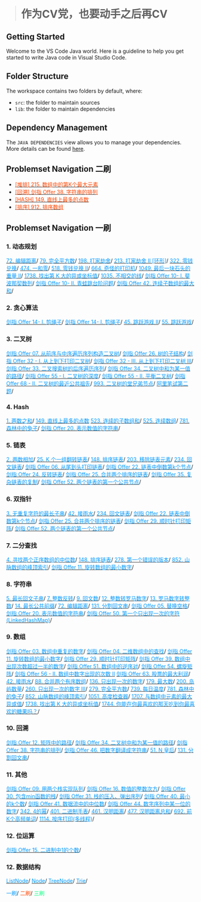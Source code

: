 > # 作为CV党，也要动手之后再CV

## Getting Started

Welcome to the VS Code Java world. Here is a guideline to help you get started to write Java code in Visual Studio Code.

## Folder Structure

The workspace contains two folders by default, where:

- `src`: the folder to maintain sources
- `lib`: the folder to maintain dependencies

## Dependency Management

The `JAVA DEPENDENCIES` view allows you to manage your dependencies. More details can be found [here](https://github.com/microsoft/vscode-java-pack/blob/master/release-notes/v0.9.0.md#work-with-jar-files-directly).

## Problemset Navigation 二刷

- [<span style="color:#FF4500;">[堆排] 215. 数组中的第K个最大元素</span>](src/lc215.java)
- [<span style="color:#FF4500;">[回溯] 剑指 Offer 38. 字符串的排列</span>](src/offer38.java)
- [<span style="color:#FF4500;">[HASH] 149. 直线上最多的点数</span>](src/lc149.java)
- [<span style="color:#FF4500;">[排序] 912. 排序数组</span>](src/lc912.java)

## Problemset Navigation 一刷

### 1. 动态规划

[<span style="color:#0099ff;">72. 编辑距离</span>](src/lc72.java)/
[<span style="color:#0099ff;">79. 完全平方数</span>](src/lc79.java)/
[<span style="color:#0099ff;">198. 打家劫舍</span>](src/lc198.java)/
[<span style="color:#0099ff;">213. 打家劫舍 II [环形]</span>](src/lc213.java)/
[<span style="color:#0099ff;">322. 零钱兑换</span>](src/lc322.java)/
[<span style="color:#0099ff;">474. 一和零</span>](src/lc474.java)/
[<span style="color:#0099ff;">518. 零钱兑换 II</span>](src/lc518.java)/
[<span style="color:#0099ff;">664. 奇怪的打印机</span>](src/lc664.java)/
[<span style="color:#0099ff;">1049. 最后一块石头的重量 II</span>](src/lc1049.java)/
[<span style="color:#0099ff;">1738. 找出第 K 大的异或坐标值</span>](src/lc1738.java)/
[<span style="color:#0099ff;">1035. 不相交的线</span>](src/lc1035.java)/
[<span style="color:#0099ff;">剑指 Offer 10- I. 斐波那契数列</span>](src/offer10A.java)/
[<span style="color:#0099ff;">剑指 Offer 10- II. 青蛙跳台阶问题</span>](src/lc70offer10B.java)/
[<span style="color:#0099ff;">剑指 Offer 42. 连续子数组的最大和</span>](src/lc53offer42.java)/

### 2. 贪心算法

[<span style="color:#0099ff;">剑指 Offer 14- I. 剪绳子</span>](src/lc343offer14A.java)/
[<span style="color:#0099ff;">剑指 Offer 14- I. 剪绳子</span>](src/lc343offer14B.java)/
[<span style="color:#0099ff;">45. 跳跃游戏 II</span>](src/lc55.java)/
[<span style="color:#0099ff;">55. 跳跃游戏</span>](src/lc55.java)/

### 3. 二叉树

[<span style="color:#0099ff;">剑指 Offer 07. 从前序与中序遍历序列构造二叉树</span>](src/lc105offer07.java)/
[<span style="color:#0099ff;">剑指 Offer 26. 树的子结构</span>](src/offer26nc98.java)/
[<span style="color:#0099ff;">剑指 Offer 32 - I. 从上到下打印二叉树</span>](src/offer32A.java)/
[<span style="color:#0099ff;">剑指 Offer 32 - III. 从上到下打印二叉树 III</span>](src/offer32C.java)/
[<span style="color:#0099ff;">剑指 Offer 33. 二叉搜索树的后序遍历序列</span>](src/offer33.java)/
[<span style="color:#0099ff;">剑指 Offer 34. 二叉树中和为某一值的路径</span>](src/lc113offer34.java)/
[<span style="color:#0099ff;">剑指 Offer 55 - I. 二叉树的深度</span>](src/lc104offer55A.java)/
[<span style="color:#0099ff;">剑指 Offer 55 - II. 平衡二叉树</span>](src/lc110offer55Bnc62.java)/
[<span style="color:#0099ff;">剑指 Offer 68 - II. 二叉树的最近公共祖先</span>](src/lc236offer68Bnc102.java)/
[<span style="color:#0099ff;">993. 二叉树的堂兄弟节点</span>](src/lc993.java)/
[<span style="color:#0099ff;">阿里笔试第二题</span>](src/aliCoding2.java)/

### 4. Hash

[<span style="color:#0099ff;">1. 两数之和</span>](src/lc1.java)/
[<span style="color:#0099ff;">149. 直线上最多的点数</span>](src/lc149.java)
[<span style="color:#0099ff;">523. 连续的子数组和</span>](src/lc523.java)/
[<span style="color:#0099ff;">525. 连续数组</span>](src/lc525.java)/
[<span style="color:#0099ff;">781. 森林中的兔子</span>](src/lc781.java)/
[<span style="color:#0099ff;">剑指 Offer 20. 表示数值的字符串</span>](src/offer20.java)/

### 5. 链表

[<span style="color:#0099ff;">2. 两数相加</span>](src/lc2.java)/
[<span style="color:#0099ff;">25. K 个一组翻转链表</span>](src/lc25.java)/
[<span style="color:#0099ff;">148. 排序链表</span>](src/lc148.java)/
[<span style="color:#0099ff;">203. 移除链表元素</span>](src/lc203.java)/
[<span style="color:#0099ff;">234. 回文链表</span>](src/lc234nc96.java)/
[<span style="color:#0099ff;">剑指 Offer 06. 从尾到头打印链表</span>](src/offer06.java)/
[<span style="color:#0099ff;">剑指 Offer 22. 链表中倒数第k个节点</span>](src/offer22.java)/
[<span style="color:#0099ff;">剑指 Offer 24. 反转链表</span>](src/offer24.java)/
[<span style="color:#0099ff;">剑指 Offer 25. 合并两个排序的链表</span>](src/lc21offer25.java)/
[<span style="color:#0099ff;">剑指 Offer 35. 复杂链表的复制</span>](src/lc138offer35.java)/
[<span style="color:#0099ff;">剑指 Offer 52. 两个链表的第一个公共节点</span>](src/offer52nc66.java)/


### 6. 双指针

[<span style="color:#0099ff;">3. 无重复字符的最长子串</span>](src/lc3offer48.java)/
[<span style="color:#0099ff;">42. 接雨水</span>](src/lc42.java)/
[<span style="color:#0099ff;">234. 回文链表</span>](src/lc234nc96.java)/
[<span style="color:#0099ff;">剑指 Offer 22. 链表中倒数第k个节点</span>](src/offer22.java)/
[<span style="color:#0099ff;">剑指 Offer 25. 合并两个排序的链表</span>](src/lc21offer25.java)/
[<span style="color:#0099ff;">剑指 Offer 29. 顺时针打印矩阵</span>](src/lc54offer29.java)/
[<span style="color:#0099ff;">剑指 Offer 52. 两个链表的第一个公共节点</span>](src/offer52nc66.java)/

### 7. 二分查找

[<span style="color:#0099ff;">4. 寻找两个正序数组的中位数</span>](src/lc4.java)/
[<span style="color:#0099ff;">148. 排序链表</span>](src/lc148.java)/
[<span style="color:#0099ff;">278. 第一个错误的版本</span>](src/lc278.java)/
[<span style="color:#0099ff;">852. 山脉数组的峰顶索引</span>](src/lc852.java)/
[<span style="color:#0099ff;">剑指 Offer 11. 旋转数组的最小数字</span>](src/lc154offer11.java)/

### 8. 字符串

[<span style="color:#0099ff;">5. 最长回文子串</span>](src/lc5.java)/
[<span style="color:#0099ff;">7. 整数反转</span>](src/lc7.java)/
[<span style="color:#0099ff;">9. 回文数</span>](src/lc9.java)/
[<span style="color:#0099ff;">12. 整数转罗马数字</span>](src/lc12.java)/
[<span style="color:#0099ff;">13. 罗马数字转整数</span>](src/lc13.java)/
[<span style="color:#0099ff;">14. 最长公共前缀</span>](src/lc14nc55.java)/
[<span style="color:#0099ff;">72. 编辑距离</span>](src/lc72.java)/
[<span style="color:#0099ff;">131. 分割回文串</span>](src/lc131.java)/
[<span style="color:#0099ff;">剑指 Offer 05. 替换空格</span>](src/offer05.java)/
[<span style="color:#0099ff;">剑指 Offer 20. 表示数值的字符串</span>](src/offer20.java)/
[<span style="color:#0099ff;">剑指 Offer 50. 第一个只出现一次的字符(LinkedHashMap)</span>](src/offer50.java)/

### 9. 数组

[<span style="color:#0099ff;">剑指 Offer 03. 数组中重复的数字</span>](src/offer03.java)/
[<span style="color:#0099ff;">剑指 Offer 04. 二维数组中的查找</span>](src/lc240offer04.java)/
[<span style="color:#0099ff;">剑指 Offer 11. 旋转数组的最小数字</span>](src/lc154offer11.java)/
[<span style="color:#0099ff;">剑指 Offer 29. 顺时针打印矩阵</span>](src/lc54offer29.java)/
[<span style="color:#0099ff;">剑指 Offer 39. 数组中出现次数超过一半的数字</span>](src/lc169offer39nc73.java)/
[<span style="color:#0099ff;">剑指 Offer 51. 数组中的逆序对</span>](src/offer51.java)/
[<span style="color:#0099ff;">剑指 Offer 54. 螺旋矩阵</span>](src/offer54.java)/
[<span style="color:#0099ff;">剑指 Offer 56 - II. 数组中数字出现的次数 II</span>](src/offer56B.java)
[<span style="color:#0099ff;">剑指 Offer 63. 股票的最大利润</span>](src/lc121offer63.java)/
[<span style="color:#0099ff;">42. 接雨水</span>](src/lc42.java)/
[<span style="color:#0099ff;">88. 合并两个有序数组</span>](src/lc88nc22.java)/
[<span style="color:#0099ff;">136. 只出现一次的数字</span>](src/lc136.java)/
[<span style="color:#0099ff;">179. 最大数</span>](src/lc179.java)/
[<span style="color:#0099ff;">200. 岛屿数量</span>](src/lc200.java)/
[<span style="color:#0099ff;">260. 只出现一次的数字 III</span>](src/lc260nc75.java)/
[<span style="color:#0099ff;">279. 完全平方数</span>](src/lc279.java)/
[<span style="color:#0099ff;">739. 每日温度</span>](src/lc739.java)/
[<span style="color:#0099ff;">781. 森林中的兔子</span>](src/lc781.java)/
[<span style="color:#0099ff;">852. 山脉数组的峰顶索引</span>](src/lc852.java)/
[<span style="color:#0099ff;">1051. 高度检查器</span>](src/lc1051.java)/
[<span style="color:#0099ff;">1707. 与数组中元素的最大异或值</span>](src/lc1707.java)/
[<span style="color:#0099ff;">1738. 找出第 K 大的异或坐标值</span>](src/lc1738.java)/
[<span style="color:#0099ff;">1744. 你能在你最喜欢的那天吃到你最喜欢的糖果吗？</span>](src/lc1744.java)/


### 10. 回溯

[<span style="color:#0099ff;">剑指 Offer 12. 矩阵中的路径</span>](src/lc79offer12.java)/
[<span style="color:#0099ff;">剑指 Offer 34. 二叉树中和为某一值的路径</span>](src/lc113offer34.java)/
[<span style="color:#0099ff;">剑指 Offer 38. 字符串的排列</span>](src/offer38.java)/
[<span style="color:#0099ff;">剑指 Offer 46. 把数字翻译成字符串</span>](src/offer46.java)/
[<span style="color:#0099ff;">51. N 皇后</span>](src/lc51.java)/
[<span style="color:#0099ff;">131. 分割回文串</span>](src/lc131.java)/

### 11. 其他

[<span style="color:#0099ff;">剑指 Offer 09. 用两个栈实现队列</span>](src/offer09.java)/
[<span style="color:#0099ff;">剑指 Offer 16. 数值的整数次方</span>](src/lc50offer16.java)/
[<span style="color:#0099ff;">剑指 Offer 30. 包含min函数的栈</span>](src/lc155offer30.java)/
[<span style="color:#0099ff;">剑指 Offer 31. 栈的压入、弹出序列</span>](src/lc946offer31.java)/
[<span style="color:#0099ff;">剑指 Offer 40. 最小的k个数</span>](src/offer40.java)/
[<span style="color:#0099ff;">剑指 Offer 41. 数据流中的中位数</span>](src/lc295offer41.java)/
[<span style="color:#0099ff;">剑指 Offer 44. 数字序列中某一位的数字</span>](src/lc400offer44.java)/
[<span style="color:#0099ff;">342. 4的幂</span>](src/lc342.java)/
[<span style="color:#0099ff;">401. 二进制手表</span>](src/lc401.java)/
[<span style="color:#0099ff;">461. 汉明距离</span>](src/lc461.java)/
[<span style="color:#0099ff;">477. 汉明距离总和</span>](src/lc477.java)/
[<span style="color:#0099ff;">692. 前K个高频单词</span>](src/lc692.java)/
[<span style="color:#0099ff;">1114. 按序打印(多线程)</span>](src/lc1114.java)/

### 12. 位运算

[<span style="color:#0099ff;">剑指 Offer 15. 二进制中1的个数</span>](src/lc191offer15.java)/

### 12. 数据结构

[<span style="color:#0099ff;">ListNode</span>](src/ListNode.java)/
[<span style="color:#0099ff;">Node</span>](src/Node.java)/
[<span style="color:#0099ff;">TreeNode</span>](src/TreeNode.java)/
[<span style="color:#0099ff;">Trie</span>](src/Trie.java)/


<span style="color:#0099ff;">一刷</span>/
<span style="color:#FF4500;">二刷</span>/
<span style="color:#00FF7F;">三刷</span>
